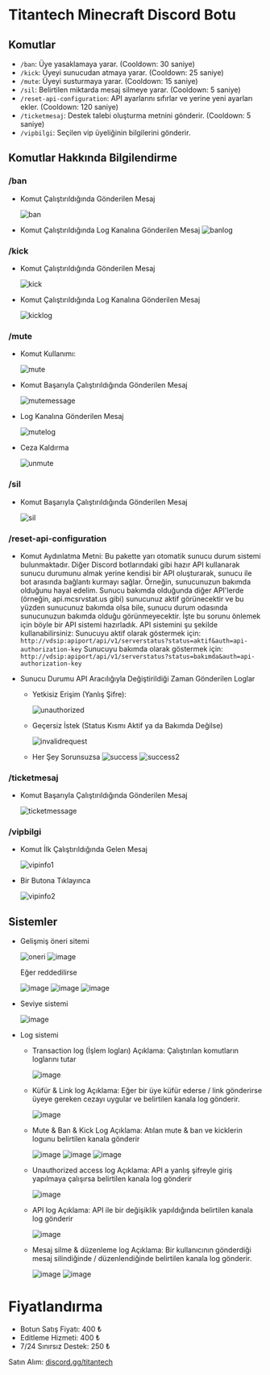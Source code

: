 # Titantech Minecraft Discord Botu

## Komutlar
- `/ban`: Üye yasaklamaya yarar. (Cooldown: 30 saniye)
- `/kick`: Üyeyi sunucudan atmaya yarar. (Cooldown: 25 saniye)
- `/mute`: Üyeyi susturmaya yarar. (Cooldown: 15 saniye)
- `/sil`: Belirtilen miktarda mesaj silmeye yarar. (Cooldown: 5 saniye)
- `/reset-api-configuration`: API ayarlarını sıfırlar ve yerine yeni ayarları ekler. (Cooldown: 120 saniye)
- `/ticketmesaj`: Destek talebi oluşturma metnini gönderir. (Cooldown: 5 saniye)
- `/vipbilgi`: Seçilen vip üyeliğinin bilgilerini gönderir.

## Komutlar Hakkında Bilgilendirme
### /ban 
- Komut Çalıştırıldığında Gönderilen Mesaj
  
  ![ban](https://cdn.discordapp.com/attachments/1131692946916392962/1236060057377046588/ban.png?ex=6636a222&is=663550a2&hm=c35d9c52930e8a8b4a91e18899344a9101fcf54b77a71c28b7ca83060a6f6e35&)
- Komut Çalıştırıldığında Log Kanalına Gönderilen Mesaj
  ![banlog](https://cdn.discordapp.com/attachments/1131692946916392962/1236060057150427237/banlog.png?ex=6636a222&is=663550a2&hm=27eba017d50484262a084e8fd219c86abd946a478f4a4838da440cd614423d3d&)

### /kick
- Komut Çalıştırıldığında Gönderilen Mesaj
 
  ![kick](https://cdn.discordapp.com/attachments/1131692946916392962/1236061491392811048/image.png?ex=6636a378&is=663551f8&hm=87d44e272fcca30b2ccf79c7b6915ae065a3e99bd15c130d8c9dc1ae9981c984&)
- Komut Çalıştırıldığında Log Kanalına Gönderilen Mesaj
  
  ![kicklog](https://cdn.discordapp.com/attachments/1131692946916392962/1236061522057367633/image.png?ex=6636a37f&is=663551ff&hm=1c567168f5036a8da355d37f0dc1c18c3960e4a04584f804d153e2b5a3b6304d&)

### /mute 
- Komut Kullanımı:

  ![mute](https://cdn.discordapp.com/attachments/1131692946916392962/1236061941185908746/image.png?ex=6636a3e3&is=66355263&hm=ba99fc585eb2890469c7eba1d9aa9e5329eb356daa2a93ab55b27bc277f2e546&)
- Komut Başarıyla Çalıştırıldığında Gönderilen Mesaj
  
  ![mutemessage](https://media.discordapp.net/attachments/1131692946916392962/1236062304219697303/image.png?ex=6636a43a&is=663552ba&hm=7664d8c63a0cbdbcc7d233b52272b4bba272a1213ff8267f22adc5a45e6e0b0a&=&format=webp&quality=lossless)
- Log Kanalına Gönderilen Mesaj
  
  ![mutelog](https://cdn.discordapp.com/attachments/1131692946916392962/1236062304609505481/image.png?ex=6636a43a&is=663552ba&hm=34eb4bc38c6147075d12e95a16a44a11ef33c6585fec8e35d22589819a7ba22a&)
- Ceza Kaldırma
  
  ![unmute](https://cdn.discordapp.com/attachments/1131692946916392962/1236062627441021048/image.png?ex=6636a487&is=66355307&hm=0a84ec2389add97f08123e078d9d29e925e3d8cf7c502b264e44be3207399b78&)

### /sil
- Komut Başarıyla Çalıştırıldığında Gönderilen Mesaj
  
  ![sil](https://cdn.discordapp.com/attachments/1131692946916392962/1236062902268723261/image.png?ex=6636a4c8&is=66355348&hm=4f59d0dae0443b36e50acf8a4431637a37a2f0fc165a51e430285992d9b2f313&)
### /reset-api-configuration
- Komut Aydınlatma Metni:
  Bu pakette yarı otomatik sunucu durum sistemi bulunmaktadır. Diğer Discord botlarındaki gibi hazır API kullanarak sunucu durumunu almak yerine kendisi bir API oluşturarak, sunucu ile bot arasında bağlantı kurmayı sağlar. Örneğin, sunucunuzun bakımda olduğunu hayal edelim. Sunucu bakımda olduğunda diğer API'lerde (örneğin, api.mcsrvstat.us gibi) sunucunuz aktif görünecektir ve bu yüzden sunucunuz bakımda olsa bile, sunucu durum odasında sunucunuzun bakımda olduğu görünmeyecektir. İşte bu sorunu önlemek için böyle bir API sistemi hazırladık. API sistemini şu şekilde kullanabilirsiniz:
  Sunucuyu aktif olarak göstermek için: `http://vdsip:apiport/api/v1/serverstatus?status=aktif&auth=api-authorization-key` 
  Sunucuyu bakımda olarak göstermek için: `http://vdsip:apiport/api/v1/serverstatus?status=bakımda&auth=api-authorization-key`

- Sunucu Durumu API Aracılığıyla Değiştirildiği Zaman Gönderilen Loglar
  - Yetkisiz Erişim (Yanlış Şifre):

    ![unauthorized](https://cdn.discordapp.com/attachments/1131692946916392962/1236065811165216858/image.png?ex=6636a77e&is=663555fe&hm=d6fd3472adcffcb0d220d13d52dd35b397ff72d1b7161a35acfba2268cc31927&)
  - Geçersiz İstek (Status Kısmı Aktif ya da Bakımda Değilse)

    ![invalidrequest](https://cdn.discordapp.com/attachments/1131692946916392962/1236067649574928504/image.png?ex=6636a934&is=663557b4&hm=b99842e1fa416e4a7b2b7b87ae06a67acf7e3f04c9c4d39082fb3b6930231916&)
  - Her Şey Sorunsuzsa
    ![success](https://cdn.discordapp.com/attachments/1131692946916392962/1236068045668225124/image.png?ex=6636a993&is=66355813&hm=1cb99c36370e72dba2f2837453c0ddaf7d43ba52c022fb7e0480ff1120afb3e0&)
    ![success2](https://cdn.discordapp.com/attachments/1131692946916392962/1236068153008591019/image.png?ex=6636a9ac&is=6635582c&hm=8f9c2af27c322d4e22730b22d6ec192d6ecd9ee996781c3c1708f38868807d53&)

### /ticketmesaj
- Komut Başarıyla Çalıştırıldığında Gönderilen Mesaj

  ![ticketmessage](https://cdn.discordapp.com/attachments/1131692946916392962/1236069029953671198/image.png?ex=6636aa7d&is=663558fd&hm=dbbc4e5c4b7524bcf6fe2f68f9cd616b3daeec4ac725fbe08e3f09052fc730b6&)

### /vipbilgi
- Komut İlk Çalıştırıldığında Gelen Mesaj
  
  ![vipinfo1](https://cdn.discordapp.com/attachments/1131692946916392962/1236086308686921768/image.png?ex=6636ba95&is=66356915&hm=9ff3565b543e5225f3036d0691c17d9f3cab8d49cdd3cc3ef139808cf0d93959&)
- Bir Butona Tıklayınca
  
  ![vipinfo2](https://cdn.discordapp.com/attachments/1131692946916392962/1236086164159725631/image.png?ex=6636ba72&is=663568f2&hm=878cc4309067c479eafa3ee78150f60fde66d30fad7e74b7caa8c7da875d6f03&)

## Sistemler
- Gelişmiş öneri sitemi
  
  ![oneri](https://github.com/euseadev/titantech-discordbot/assets/143559072/3b0f7f9a-8bfd-425a-a118-8206f3edf1fa)
  ![image](https://github.com/euseadev/titantech-discordbot/assets/143559072/7c3266ac-e014-4b46-8645-57b90487486f)

  Eğer reddedilirse

  ![image](https://github.com/euseadev/titantech-discordbot/assets/143559072/53ca23b1-0ec4-4800-891e-082ecd2b6fc3)
  ![image](https://github.com/euseadev/titantech-discordbot/assets/143559072/c55e5553-d8b4-439c-8423-ad5426c86095)
  ![image](https://github.com/euseadev/titantech-discordbot/assets/143559072/e72e169b-19f7-43fd-878b-75c6a714d811)

- Seviye sistemi
  
  ![image](https://github.com/euseadev/titantech-discordbot/assets/143559072/62d2357d-c137-4ca2-aceb-f2bbcbe46eab)

- Log sistemi
  - Transaction log (İşlem logları)
    Açıklama: Çalıştırılan komutların loglarını tutar
  
    ![image](https://github.com/euseadev/titantech-discordbot/assets/143559072/191eefa2-0c2a-4219-91a6-d2f70d68eeab)
    
  - Küfür & Link log
    Açıklama: Eğer bir üye küfür ederse / link gönderirse üyeye gereken cezayı uygular ve belirtilen kanala log gönderir.

    ![image](https://github.com/euseadev/titantech-discordbot/assets/143559072/a83d2b60-ef96-4f05-a65f-49d5e3abc4b3)
  - Mute & Ban & Kick Log
    Açıklama: Atılan mute & ban ve kicklerin logunu belirtilen kanala gönderir
    
    ![image](https://github.com/euseadev/titantech-discordbot/assets/143559072/cdd010b7-ce11-4d2e-b95a-794843c57ddf)
    ![image](https://github.com/euseadev/titantech-discordbot/assets/143559072/474777ba-a8d9-44a2-9a23-bffe22b7abc9)
    ![image](https://github.com/euseadev/titantech-discordbot/assets/143559072/cf523475-2377-4040-92d1-54b89a79e3a0)

  - Unauthorized access log
    Açıklama: API a yanlış şifreyle giriş yapılmaya çalışırsa belirtilen kanala log gönderir
    
    ![image](https://github.com/euseadev/titantech-discordbot/assets/143559072/4c3004ca-ceab-4a9f-b872-fba7325690cb)

  - API log
    Açıklama: API ile bir değişiklik yapıldığında belirtilen kanala log gönderir

    ![image](https://github.com/euseadev/titantech-discordbot/assets/143559072/5a4337e5-d5f9-4c1f-b597-99cd05547381)

  - Mesaj silme & düzenleme log
    Açıklama: Bir kullanıcının gönderdiği mesaj silindiğinde / düzenlendiğinde belirtilen kanala log gönderir.

    ![image](https://github.com/euseadev/titantech-discordbot/assets/143559072/9099f4b0-b821-49ee-beb0-23eabae9d17b)
    ![image](https://github.com/euseadev/titantech-discordbot/assets/143559072/4bed8e53-ecc4-4cb9-a525-9ec53bbc5352)



# Fiyatlandırma

- Botun Satış Fiyatı: 400 ₺
- Editleme Hizmeti: 400 ₺
- 7/24 Sınırsız Destek: 250 ₺

Satın Alım: [discord.gg/titantech](https://discord.gg/titantech)

